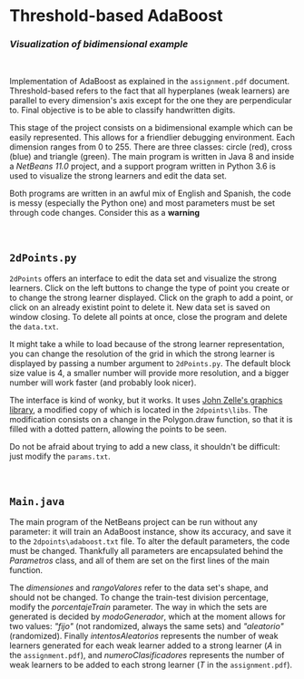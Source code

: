 # Threshold-based AdaBoost
### *Visualization of bidimensional example*

<br>

Implementation of AdaBoost as explained in the `assignment.pdf` document. Threshold-based refers to the fact that all hyperplanes (weak learners) are parallel to every dimension's axis except for the one they are perpendicular to. Final objective is to be able to classify handwritten digits.

This stage of the project consists on a bidimensional example which can be easily represented. This allows for a friendlier debugging environment. Each dimension ranges from 0 to 255. There are three classes: circle (red), cross (blue) and triangle (green). The main program is written in Java 8 and inside a _NetBeans 11.0_ project, and a support program written in Python 3.6 is used to visualize the strong learners and edit the data set.

Both programs are written in an awful mix of English and Spanish, the code is messy (especially the Python one) and most parameters must be set through code changes. Consider this as a **warning**

<br>

## `2dPoints.py` 

`2dPoints` offers an interface to edit the data set and visualize the strong learners. Click on the left buttons to change the type of point you create or to change the strong learner displayed. Click on the graph to add a point, or click on an already existint point to delete it. New data set is saved on window closing. To delete all points at once, close the program and delete the `data.txt`.

It might take a while to load because of the strong learner representation, you can change the resolution of the grid in which the strong learner is displayed by passing a number argument to `2dPoints.py`. The default block size value is 4, a smaller number will provide more resolution, and a bigger number will work faster (and probably look nicer).

The interface is kind of wonky, but it works. It uses [John Zelle's graphics library](https://mcsp.wartburg.edu/zelle/python/graphics/graphics.pdf), a modified copy of which is located in the `2dpoints\libs`. The modification consists on a change in the Polygon.draw function, so that it is filled with a dotted pattern, allowing the points to be seen.

Do not be afraid about trying to add a new class, it shouldn't be difficult: just modify the `params.txt`.

<br>

## `Main.java`

The main program of the NetBeans project can be run without any parameter: it will train an AdaBoost instance, show its accuracy, and save it to the `2dpoints\adaboost.txt` file. To alter the default parameters, the code must be changed. Thankfully all parameters are encapsulated behind the *Parametros* class, and all of them are set on the first lines of the main function.

The *dimensiones* and *rangoValores* refer to the data set's shape, and should not be changed. To change the train-test division percentage, modify the *porcentajeTrain* parameter. The way in which the sets are generated is decided by *modoGenerador*, which at the moment allows for two values: *"fijo"* (not randomized, always the same sets) and *"aleatorio"* (randomized). Finally *intentosAleatorios* represents the number of weak learners generated for each weak learner added to a strong learner (*A* in the `assignment.pdf`), and *numeroClasificadores* represents the number of weak learners to be added to each strong learner (*T* in the `assignment.pdf`).
